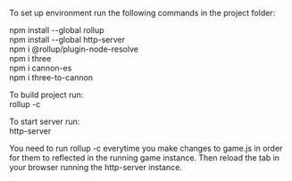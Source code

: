 To set up environment run the following commands in the project folder:  

npm install --global rollup  
npm install --global http-server  
npm i @rollup/plugin-node-resolve  
npm i three  
npm i cannon-es  
npm i three-to-cannon  

To build project run:  
rollup -c  

To start server run:  
http-server

You need to run rollup -c everytime you make changes to game.js in order  
for them to reflected in the running game instance. Then reload the tab in  
your browser running the http-server instance.

